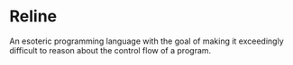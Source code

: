 # Reline

An esoteric programming language with the goal of making it exceedingly difficult to reason about the control flow of a program.